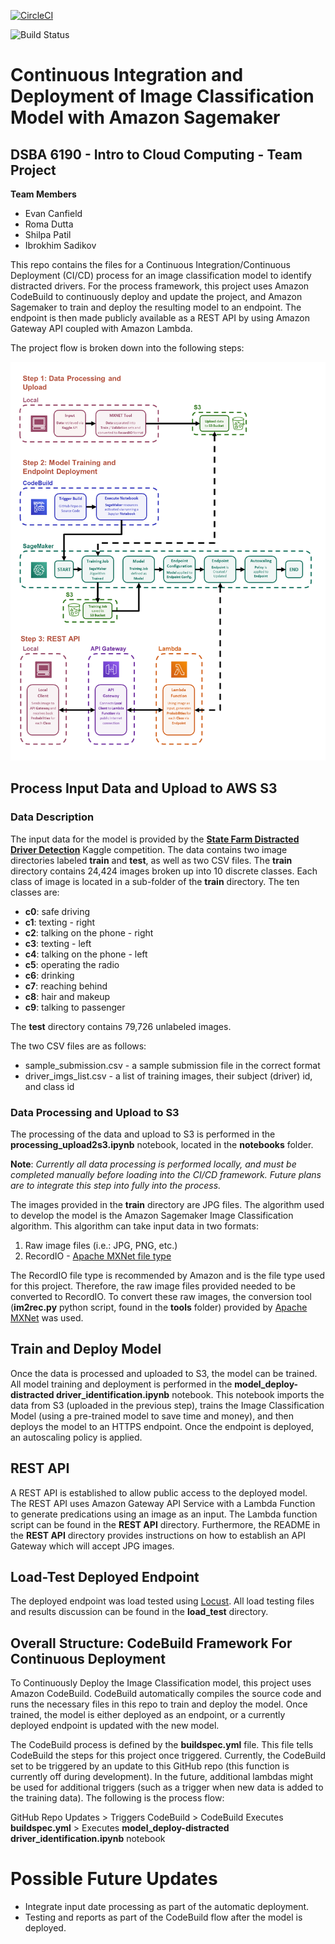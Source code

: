 [![CircleCI](https://circleci.com/gh/DSBA-6190-Final-Project-Team/DSBA-6190_Final-Project.svg?style=svg)](https://circleci.com/gh/DSBA-6190-Final-Project-Team/DSBA-6190_Final-Project)

![Build Status](https://codebuild.us-east-1.amazonaws.com/badges?uuid=eyJlbmNyeXB0ZWREYXRhIjoiOVdVSE5rWHlPY1RUYS9uRis2cll2enNIMEtCQkxXYkJjeFJFcGsrSmp1bGgyK2ZuMWc5WkRIM1BxNWRGR1FqaWMvVU5qd1EyZnNCWWNzVUVkakFyR24wPSIsIml2UGFyYW1ldGVyU3BlYyI6IjVyaTRlSy9aTHQzbE1PZ3MiLCJtYXRlcmlhbFNldFNlcmlhbCI6MX0%3D&branch=master)

# Continuous Integration and Deployment of Image Classification Model with Amazon Sagemaker
## DSBA 6190 - Intro to Cloud Computing - Team Project

**Team Members**
* Evan Canfield
* Roma Dutta
* Shilpa Patil
* Ibrokhim Sadikov

This repo contains the files for a Continuous Integration/Continuous Deployment (CI/CD) process for an image classification model to identify distracted drivers. For the process framework, this project uses Amazon CodeBuild to continuously deploy and update the project, and Amazon Sagemaker to train and deploy the resulting model to an endpoint. The endpoint is then made publicly available as a REST API by using Amazon Gateway API coupled with Amazon Lambda.

The project flow is broken down into the following steps:

![Process Flow Diagram](presentation/process_flow_diagram.png)

## Process Input Data and Upload to AWS S3
### Data Description
The input data for the model is provided by the [**State Farm Distracted Driver Detection**](https://www.kaggle.com/c/state-farm-distracted-driver-detection) Kaggle competition. The data contains two image directories labeled **train** and **test**, as well as two CSV files. The **train** directory contains 24,424 images broken up into 10 discrete classes. Each class of image is located in a sub-folder of the **train** directory. The ten classes are:

* **c0**: safe driving
* **c1**: texting - right
* **c2**: talking on the phone - right
* **c3**: texting - left
* **c4**: talking on the phone - left
* **c5**: operating the radio
* **c6**: drinking
* **c7**: reaching behind
* **c8**: hair and makeup
* **c9**: talking to passenger

The **test** directory contains 79,726 unlabeled images.

The two CSV files are as follows:

* sample_submission.csv - a sample submission file in the correct format
* driver_imgs_list.csv - a list of training images, their subject (driver) id, and class id

### Data Processing and Upload to S3
The processing of the data and upload to S3 is performed in the **processing_upload2s3.ipynb** notebook, located in the **notebooks** folder.

**Note**: *Currently all data processing is performed locally, and must be completed manually before loading into the CI/CD framework. Future plans are to integrate this step into fully into the process.*

The images provided in the **train** directory are JPG files. The algorithm used to develop the model is the Amazon Sagemaker Image Classification algorithm. This algorithm can take input data in two formats: 

1. Raw image files (i.e.: JPG, PNG, etc.)
2. RecordIO - [Apache MXNet file type](https://mxnet.apache.org/api/faq/recordio)

The RecordIO file type is recommended by Amazon and is the file type used for this project. Therefore, the raw image files provided needed to be converted to RecordIO. To convert these raw images, the conversion tool (**im2rec.py** python script, found in the **tools** folder) provided by [Apache MXNet](https://mxnet.apache.org/api/faq/recordio) was used.

## Train and Deploy Model
Once the data is processed and uploaded to S3, the model can be trained. All model training and deployment is performed in the **model_deploy-distracted driver_identification.ipynb** notebook. This notebook imports the data from S3 (uploaded in the previous step), trains the Image Classification Model (using a pre-trained model to save time and money), and then deploys the model to an HTTPS endpoint. Once the endpoint is deployed, an autoscaling policy is applied.

## REST API
A REST API is established to allow public access to the deployed model. The REST API uses Amazon Gateway API Service with a Lambda Function to generate predications using an image as an input. The Lambda function script can be found in the **REST API** directory. Furthermore, the README in the  **REST API** directory provides instructions on how to establish an API Gateway which will accept JPG images. 

## Load-Test Deployed Endpoint
The deployed endpoint was load tested using [Locust](https://locust.io/). All load testing files and results discussion can be found in the **load_test** directory.

## Overall Structure: CodeBuild Framework For Continuous Deployment
To Continuously Deploy the Image Classification model, this project uses Amazon CodeBuild. CodeBuild automatically compiles the source code and runs the necessary files in this repo to train and deploy the model. Once trained, the model is either deployed as an endpoint, or a currently deployed endpoint is updated with the new model.

The CodeBuild process is defined by the **buildspec.yml** file. This file tells CodeBuild the steps for this project once triggered. Currently, the CodeBuild set to be triggered by an update to this GitHub repo (this function is currently off during development). In the future, additional lambdas might be used for additional triggers (such as a trigger when new data is added to the training data). The following is the process flow:

GitHub Repo Updates > Triggers CodeBuild > CodeBuild Executes **buildspec.yml** > Executes **model_deploy-distracted driver_identification.ipynb** notebook

# Possible Future Updates
* Integrate input date processing as part of the automatic deployment.
* Testing and reports as part of the CodeBuild flow after the model is deployed.
